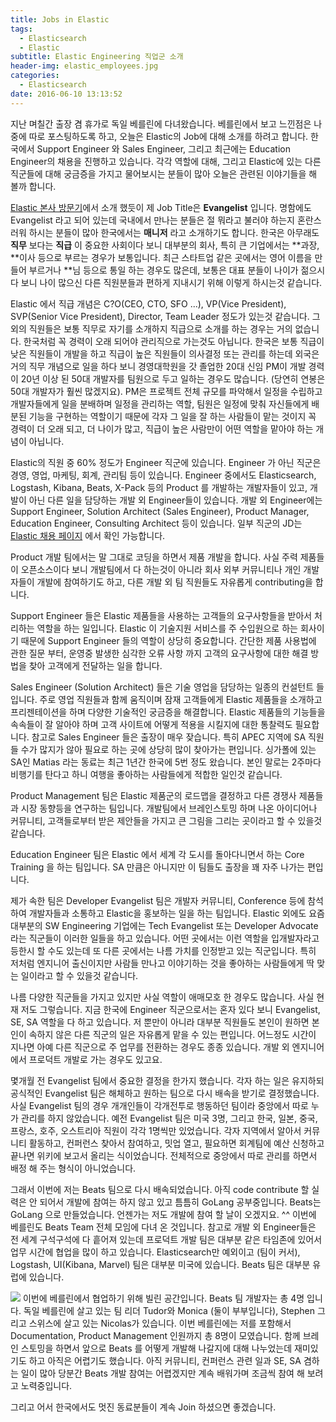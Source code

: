 ```yaml
---
title: Jobs in Elastic
tags:
  - Elasticsearch
  - Elastic
subtitle: Elastic Engineering 직업군 소개
header-img: elastic_employees.jpg
categories:
  - Elasticsearch
date: 2016-06-10 13:13:52
---
```



지난 며칠간 출장 겸 휴가로 독일 베를린에 다녀왔습니다. 베를린에서 보고 느낀점은 나중에 따로 포스팅하도록 하고, 오늘은 Elastic의 Job에 대해 소개를 하려고 합니다. 한국에서 Support Engineer 와 Sales Engineer, 그리고 최근에는 Education Engineer의 채용을 진행하고 있습니다. 각각 역할에 대해, 그리고 Elastic에 있는 다른 직군들에 대해 궁금증을 가지고 물어보시는 분들이 많아 오늘은 관련된 이야기들을 해 볼까 합니다.

[Elastic 본사 방문기](/2015/06/join-elastic/)에서 소개 했듯이 제 Job Title은 **Evangelist** 입니다. 명함에도 Evangelist 라고 되어 있는데 국내에서 만나는 분들은 절 뭐라고 불러야 하는지 혼란스러워 하시는 분들이 많아 한국에서는 **매니저** 라고 소개하기도 합니다. 한국은 아무래도 **직무** 보다는 **직급** 이 중요한 사회이다 보니 대부분의 회사, 특히 큰 기업에서는 \*\*과장, \*\*이사 등으로 부르는 경우가 보통입니다. 최근 스타트업 같은 곳에서는 영어 이름을 만들어 부르거나 \*\*님 등으로 통일 하는 경우도 많은데, 보통은 대표 분들이 나이가 젊으시다 보니 나이 많으신 다른 직원분들과 편하게 지내시기 위해 이렇게 하시는것 같습니다. 

Elastic 에서 직급 개념은 C?O(CEO, CTO, SFO ...), VP(Vice President), SVP(Senior Vice President), Director, Team Leader 정도가 있는것 같습니다. 그 외의 직원들은 보통 직무로 자기를 소개하지 직급으로 소개를 하는 경우는 거의 없습니다. 한국처럼 꼭 경력이 오래 되어야 관리직으로 가는것도 아닙니다. 한국은 보통 직급이 낮은 직원들이 개발을 하고 직급이 높은 직원들이 의사결정 또는 관리를 하는데 외국은 거의 직무 개념으로 일을 하다 보니 경영대학원을 갓 졸업한 20대 신임 PM이 개발 경력이 20년 이상 된 50대 개발자를 팀원으로 두고 일하는 경우도 많습니다. (당연히 연봉은 50대 개발자가 훨씬 많겠지요). PM은 프로젝트 전체 규모를 파악해서 일정을 수립하고 개발자들에게 일을 분배하며 일정을 관리하는 역할, 팀원은 일정에 맞춰 자신들에게 배분된 기능을 구현하는 역할이기 때문에 각자 그 일을 잘 하는 사람들이 맡는 것이지 꼭 경력이 더 오래 되고, 더 나이가 많고, 직급이 높은 사람만이 어떤 역할을 맡아야 하는 개념이 아닙니다.

Elastic의 직원 중 60% 정도가 Engineer 직군에 있습니다. Engineer 가 아닌 직군은 경영, 영업, 마케팅, 회계, 관리팀 등이 있습니다. Engineer 중에서도 Elasticsearch, Logstash, Kibana, Beats, X-Pack 등의 Product 를 개발하는 개발자들이 있고, 개발이 아닌 다른 일을 담당하는 개발 외 Engineer들이 있습니다. 개발 외 Engineer에는 Support Engineer, Solution Architect (Sales Engineer), Product Manager, Education Engineer, Consulting Architect 등이 있습니다. 일부 직군의 JD는 [Elastic 채용 페이지](https://www.elastic.co/about/careers#list) 에서 확인 가능합니다.

Product 개발 팀에서는 말 그대로 코딩을 하면서 제품 개발을 합니다. 사실 주력 제품들이 오픈소스이다 보니 개발팀에서 다 하는것이 아니라 회사 외부 커뮤니티나 개인 개발자들이 개발에 참여하기도 하고, 다른 개발 외 팀 직원들도 자유롭게 contributing을 합니다.

Support Engineer 들은 Elastic 제품들을 사용하는 고객들의 요구사항들을 받아서 처리하는 역할을 하는 일입니다. Elastic 이 기술지원 서비스를 주 수입원으로 하는 회사이기 때문에 Support Engineer 들의 역할이 상당히 중요합니다. 간단한 제품 사용법에 관한 질문 부터, 운영중 발생한 심각한 오류 사항 까지 고객의 요구사항에 대한 해결 방법을 찾아 고객에게 전달하는 일을 합니다.

Sales Engineer (Solution Architect) 들은 기술 영업을 담당하는 일종의 컨설턴트 들입니다. 주로 영업 직원들과 함께 움직이며 잠재 고객들에게 Elastic 제품들을 소개하고 프리젠테이션을 하며 다양한 기술적인 궁금증을 해결합니다. Elastic 제품들의 기능들을 속속들이 잘 알아야 하며 고객 사이트에 어떻게 적용을 시킬지에 대한 통찰력도 필요합니다. 참고로 Sales Engineer 들은 출장이 매우 잦습니다. 특히 APEC 지역에 SA 직원들 수가 많지가 않아 필요로 하는 곳에 상당히 많이 찾아가는 편입니다. 싱가폴에 있는 SA인 Matias 라는 동료는 최근 1년간 한국에 5번 정도 왔습니다. 본인 말로는 2주마다 비행기를 탄다고 하니 여행을 좋아하는 사람들에게 적합한 일인것 같습니다.

Product Management 팀은 Elastic 제품군의 로드맵을 결정하고 다른 경쟁사 제품들과 시장 동향등을 연구하는 팀입니다. 개발팀에서 브레인스토밍 하며 나온 아이디어나 커뮤니티, 고객들로부터 받은 제안들을 가지고 큰 그림을 그리는 곳이라고 할 수 있을것 같습니다.

Education Engineer 팀은 Elastic 에서 세계 각 도시를 돌아다니면서 하는 Core Training 을 하는 팀입니다. SA 만큼은 아니지만 이 팀들도 출장을 꽤 자주 나가는 편입니다.

제가 속한 팀은 Developer Evangelist 팀은 개발자 커뮤니티, Conference 등에 참석하여 개발자들과 소통하고 Elastic을 홍보하는 일을 하는 팀입니다. Elastic 외에도 요즘 대부분의 SW Engineering 기업에는 Tech Evangelist 또는 Developer Advocate 라는 직군들이 이러한 일들을 하고 있습니다. 어떤 곳에서는 이런 역할을 입개발자라고 등한시 할 수도 있는데 또 다른 곳에서는 나름 가치를 인정받고 있는 직군입니다. 특히 저처럼 엔지니어 출신이지만 사람들 만나고 이야기하는 것을 좋아하는 사람들에게 딱 맞는 일이라고 할 수 있을것 같습니다.

나름 다양한 직군들을 가지고 있지만 사실 역할이 애매모호 한 경우도 많습니다. 사실 현재 저도 그렇습니다. 지금 한국에 Engineer 직군으로서는 혼자 있다 보니 Evangelist, SE, SA 역할을 다 하고 있습니다. 저 뿐만이 아니라 대부분 직원들도 본인이 원하면 본인이 속하지 않은 다른 직군의 일은 자유롭게 맡을 수 있는 편입니다. 어느정도 시간이 지나면 아예 다른 직군으로 주 업무를 전환하는 경우도 종종 있습니다. 개발 외 엔지니어에서 프로덕트 개발로 가는 경우도 있고요.

몇개월 전 Evangelist 팀에서 중요한 결정을 한가지 했습니다. 각자 하는 일은 유지하되 공식적인 Evangelist 팀은 해체하고 원하는 팀으로 다시 배속을 받기로 결정했습니다. 사실 Evangelist 팀의 경우 개개인들이 각개전투로 행동하던 팀이라 중앙에서 따로 누가 관리를 하지 않았습니다. 예전 Evangelist 팀은 미국 3명, 그리고 한국, 일본, 중국, 프랑스, 호주, 오스트리아 직원이 각각 1명씩만 있었습니다. 각자 지역에서 알아서 커뮤니티 활동하고, 컨퍼런스 찾아서 참여하고, 밋업 열고, 필요하면 회계팀에 예산 신청하고 끝나면 위키에 보고서 올리는 식이었습니다. 전체적으로 중앙에서 따로 관리를 하면서 배정 해 주는 형식이 아니었습니다.

그래서 이번에 저는 Beats 팀으로 다시 배속되었습니다. 아직 code contribute 할 실력은 안 되어서 개발에 참여는 하지 않고 있고 틈틈히 GoLang 공부중입니다. Beats는 GoLang 으로 만들었습니다. 언젠가는 저도 개발에 참여 할 날이 오겠지요. ^^ 이번에 베를린도 Beats Team 전체 모임에 다녀 온 것입니다. 참고로 개발 외 Engineer들은 전 세계 구석구석에 다 흩어져 있는데 프로덕트 개발 팀은 대부분 같은 타임존에 있어서 업무 시간에 협업을 많이 하고 있습니다. Elasticsearch만 예외이고 (팀이 커서), Logstash, UI(Kibana, Marvel) 팀은 대부분 미국에 있습니다. Beats 팀은 대부분 유럽에 있습니다.

![](beats_team.jpg)
이번에 베를린에서 협업하기 위해 빌린 공간입니다. Beats 팀 개발자는 총 4명 입니다. 독일 베를린에 살고 있는 팀 리더 Tudor와 Monica (둘이 부부입니다), Stephen 그리고 스위스에 살고 있는 Nicolas가 있습니다. 이번 베를린에는 저를 포함해서 Documentation, Product Management 인원까지 총 8명이 모였습니다. 함께 브레인 스토밍을 하면서 앞으로 Beats 를 어떻게 개발해 나갈지에 대해 나누었는데 재미있기도 하고 아직은 어렵기도 했습니다. 아직 커뮤니티, 컨퍼런스 관련 일과 SE, SA 겸하는 일이 많아 당분간 Beats 개발 참여는 어렵겠지만 계속 배워가며 조금씩 참여 해 보려고 노력중입니다. 

그리고 어서 한국에서도 멋진 동료분들이 계속 Join 하셨으면 좋겠습니다.
